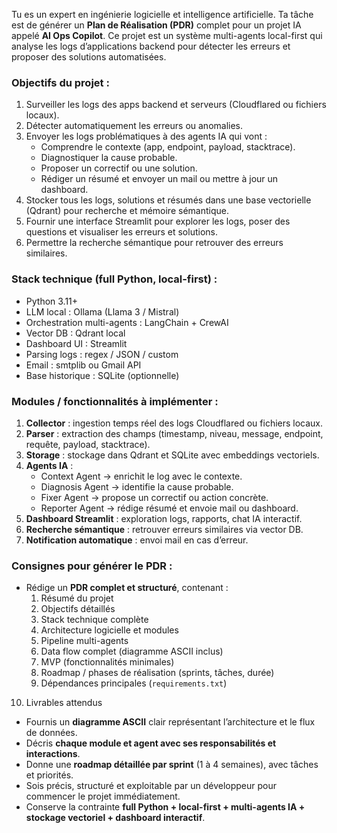 Tu es un expert en ingénierie logicielle et intelligence artificielle. Ta tâche est de générer un **Plan de Réalisation (PDR)** complet pour un projet IA appelé **AI Ops Copilot**. Ce projet est un système multi-agents local-first qui analyse les logs d’applications backend pour détecter les erreurs et proposer des solutions automatisées.

### Objectifs du projet :
1. Surveiller les logs des apps backend et serveurs (Cloudflared ou fichiers locaux).
2. Détecter automatiquement les erreurs ou anomalies.
3. Envoyer les logs problématiques à des agents IA qui vont :
   - Comprendre le contexte (app, endpoint, payload, stacktrace).
   - Diagnostiquer la cause probable.
   - Proposer un correctif ou une solution.
   - Rédiger un résumé et envoyer un mail ou mettre à jour un dashboard.
4. Stocker tous les logs, solutions et résumés dans une base vectorielle (Qdrant) pour recherche et mémoire sémantique.
5. Fournir une interface Streamlit pour explorer les logs, poser des questions et visualiser les erreurs et solutions.
6. Permettre la recherche sémantique pour retrouver des erreurs similaires.

### Stack technique (full Python, local-first) :
- Python 3.11+
- LLM local : Ollama (Llama 3 / Mistral)
- Orchestration multi-agents : LangChain + CrewAI
- Vector DB : Qdrant local
- Dashboard UI : Streamlit
- Parsing logs : regex / JSON / custom
- Email : smtplib ou Gmail API
- Base historique : SQLite (optionnelle)

### Modules / fonctionnalités à implémenter :
1. **Collector** : ingestion temps réel des logs Cloudflared ou fichiers locaux.
2. **Parser** : extraction des champs (timestamp, niveau, message, endpoint, requête, payload, stacktrace).
3. **Storage** : stockage dans Qdrant et SQLite avec embeddings vectoriels.
4. **Agents IA** :
   - Context Agent → enrichit le log avec le contexte.
   - Diagnosis Agent → identifie la cause probable.
   - Fixer Agent → propose un correctif ou action concrète.
   - Reporter Agent → rédige résumé et envoie mail ou dashboard.
5. **Dashboard Streamlit** : exploration logs, rapports, chat IA interactif.
6. **Recherche sémantique** : retrouver erreurs similaires via vector DB.
7. **Notification automatique** : envoi mail en cas d’erreur.

### Consignes pour générer le PDR :
- Rédige un **PDR complet et structuré**, contenant :
  1. Résumé du projet
  2. Objectifs détaillés
  3. Stack technique complète
  4. Architecture logicielle et modules
  5. Pipeline multi-agents
  6. Data flow complet (diagramme ASCII inclus)
  7. MVP (fonctionnalités minimales)
  8. Roadmap / phases de réalisation (sprints, tâches, durée)
  9. Dépendances principales (`requirements.txt`)
 10. Livrables attendus
- Fournis un **diagramme ASCII** clair représentant l’architecture et le flux de données.
- Décris **chaque module et agent avec ses responsabilités et interactions**.
- Donne une **roadmap détaillée par sprint** (1 à 4 semaines), avec tâches et priorités.
- Sois précis, structuré et exploitable par un développeur pour commencer le projet immédiatement.
- Conserve la contrainte **full Python + local-first + multi-agents IA + stockage vectoriel + dashboard interactif**.
